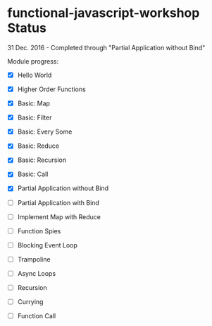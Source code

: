 # functional-javascript-workshop Status

31 Dec. 2016 - Completed through "Partial Application without Bind"

Module progress:

- [x] Hello World

- [x] Higher Order Functions

- [x] Basic: Map

- [x] Basic: Filter

- [x] Basic: Every Some

- [x] Basic: Reduce

- [x] Basic: Recursion

- [x] Basic: Call

- [x] Partial Application without Bind

- [ ] Partial Application with Bind

- [ ] Implement Map with Reduce

- [ ] Function Spies

- [ ] Blocking Event Loop

- [ ] Trampoline

- [ ] Async Loops

- [ ] Recursion

- [ ] Currying

- [ ] Function Call
